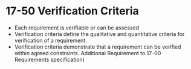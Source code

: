 17-50 Verification Criteria
===========================

- Each requirement is verifiable or can be assessed
- Verification criteria define the qualitative and quantitative criteria for verification of a requirement.
- Verification criteria demonstrate that a requirement can be verified within agreed constraints. Additional Requirement to 17-00 Requirements specification)
